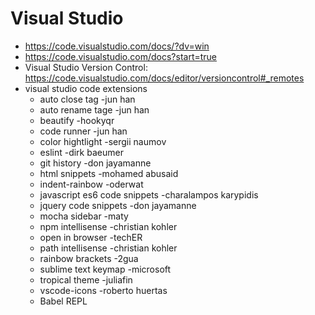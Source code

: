 # Visual Studio

* <https://code.visualstudio.com/docs/?dv=win>
* <https://code.visualstudio.com/docs?start=true>
* Visual Studio Version Control: <https://code.visualstudio.com/docs/editor/versioncontrol#_remotes>
* visual studio code extensions 
  * auto close tag -jun han
  * auto rename tage -jun han
  * beautify -hookyqr
  * code runner -jun han
  * color hightlight -sergii naumov
  * eslint -dirk baeumer
  * git history -don jayamanne
  * html snippets -mohamed abusaid
  * indent-rainbow -oderwat
  * javascript es6 code snippets -charalampos karypidis
  * jquery code snippets -don jayamanne
  * mocha sidebar -maty
  * npm intellisense -christian kohler
  * open in browser -techER
  * path intellisense -christian kohler
  * rainbow brackets -2gua
  * sublime text keymap -microsoft
  * tropical theme -juliafin
  * vscode-icons -roberto huertas
  * Babel REPL